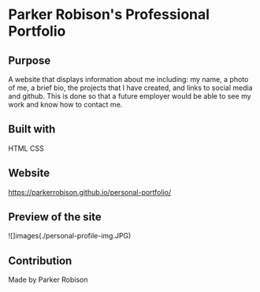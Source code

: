 # Parker Robison's Professional Portfolio

## Purpose
A website that displays information about me including: 
my name, a photo of me, a brief bio, the projects that I have created, and links to social media and github.
This is done so that a future employer would be able to see my work and know how to contact me.

## Built with 
HTML
CSS

## Website
https://parkerrobison.github.io/personal-portfolio/

## Preview of the site
![]images(./personal-profile-img.JPG)
## Contribution
Made by Parker Robison
